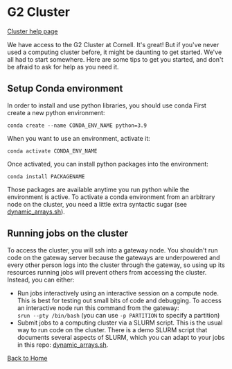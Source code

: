 # G2 Cluster
[Cluster help page](https://it.coecis.cornell.edu/using-the-g2-cluster)

We have access to the G2 Cluster at Cornell. It's great! But if you've never used a computing cluster before, it might be daunting to get started. We've all had to start somewhere. Here are some tips to get you started, and don't be afraid to ask for help as you need it.

## Setup Conda environment
In order to install and use python libraries, you should use conda
First create a new python environment:

    conda create --name CONDA_ENV_NAME python=3.9

When you want to use an environment, activate it:

    conda activate CONDA_ENV_NAME

Once activated, you can install python packages into the environment:

    conda install PACKAGENAME

Those packages are available anytime you run python while the environment is active. To activate a conda environment from an arbitrary node on the cluster, you need a little extra syntactic sugar (see [dynamic_arrays.sh](dynamic_arrays.sh)).

## Running jobs on the cluster

To access the cluster, you will ssh into a gateway node. You shouldn't run code on the gateway server because the gateways are underpowered and every other person logs into the cluster through the gateway, so using up its resources running jobs will prevent others from accessing the cluster. Instead, you can either:
* Run jobs interactively using an interactive session on a compute node. This is best for testing out small bits of code and debugging. To access an interactive node run this command from the gateway:  
`srun --pty /bin/bash` (you can use `-p PARTITION` to specify a partition)
* Submit jobs to a computing cluster via a SLURM script. This is the usual way to run code on the cluster. There is a demo SLURM script that documents several aspects of SLURM, which you can adapt to your jobs in this repo: [dynamic_arrays.sh](dynamic_arrays.sh).

[Back to Home](README.md)